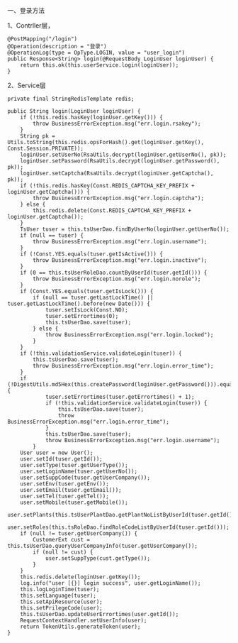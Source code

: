 一、登录方法

1、Contrller层，

    @PostMapping("/login")
    @Operation(description = "登录")
    @OperationLog(type = OpType.LOGIN, value = "user_login")
    public Response<String> login(@RequestBody LoginUser loginUser) {
        return this.ok(this.userService.login(loginUser));
    }

2、Service层
    
    private final StringRedisTemplate redis;

    public String login(LoginUser loginUser) {
        if (!this.redis.hasKey(loginUser.getKey())) {
            throw BusinessErrorException.msg("err.login.rsakey");
        }
        String pk = Utils.toString(this.redis.opsForHash().get(loginUser.getKey(), Const.Session.PRIVATE));
        loginUser.setUserNo(RsaUtils.decrypt(loginUser.getUserNo(), pk));
        loginUser.setPassword(RsaUtils.decrypt(loginUser.getPassword(), pk));
        loginUser.setCaptcha(RsaUtils.decrypt(loginUser.getCaptcha(), pk));
        if (!this.redis.hasKey(Const.REDIS_CAPTCHA_KEY_PREFIX + loginUser.getCaptcha())) {
            throw BusinessErrorException.msg("err.login.captcha");
        } else {
            this.redis.delete(Const.REDIS_CAPTCHA_KEY_PREFIX + loginUser.getCaptcha());
        }
        TsUser tuser = this.tsUserDao.findByUserNo(loginUser.getUserNo());
        if (null == tuser) {
            throw BusinessErrorException.msg("err.login.username");
        }
        if (!Const.YES.equals(tuser.getIsActive())) {
            throw BusinessErrorException.msg("err.login.inactive");
        }
        if (0 == this.tsUserRoleDao.countByUserId(tuser.getId())) {
            throw BusinessErrorException.msg("err.login.norole");
        }
        if (Const.YES.equals(tuser.getIsLock())) {
            if (null == tuser.getLastLockTime() || tuser.getLastLockTime().before(new Date())) {
                tuser.setIsLock(Const.NO);
                tuser.setErrortimes(0);
                this.tsUserDao.save(tuser);
            } else {
                throw BusinessErrorException.msg("err.login.locked");
            }
        }
        if (!this.validationService.validateLogin(tuser)) {
            this.tsUserDao.save(tuser);
            throw BusinessErrorException.msg("err.login.error_time");
        }
        if (!DigestUtils.md5Hex(this.createPassword(loginUser.getPassword())).equals(tuser.getPassword())) {
                tuser.setErrortimes(tuser.getErrortimes() + 1);
                if (!this.validationService.validateLogin(tuser)) {
                    this.tsUserDao.save(tuser);
                    throw BusinessErrorException.msg("err.login.error_time");
                }
                this.tsUserDao.save(tuser);
                throw BusinessErrorException.msg("err.login.username");
            }
        User user = new User();
        user.setId(tuser.getId());
        user.setType(tuser.getUserType());
        user.setLoginName(tuser.getUserNo());
        user.setSuppCode(tuser.getUserCompany());
        user.setEnv(tuser.getEnv());
        user.setEmail(tuser.getEmail());
        user.setTel(tuser.getTel());
        user.setMobile(tuser.getMobile());
        user.setPlants(this.tsUserPlantDao.getPlantNoListByUserId(tuser.getId()));
        user.setRoles(this.tsRoleDao.findRoleCodeListByUserId(tuser.getId()));
        if (null != tuser.getUserCompany()) {
            CustomerExt cust = this.tsUserDao.queryUserCompanyInfo(tuser.getUserCompany());
            if (null != cust) {
                user.setSuppType(cust.getType());
            }
        }
        this.redis.delete(loginUser.getKey());
        log.info("user [{}] login success", user.getLoginName());
        this.logLoginTime(tuser);
        this.setLanguage(tuser);
        this.setApiResource(user);
        this.setPrilegeCode(user);
        this.tsUserDao.updateUserErrortimes(user.getId());
        RequestContextHandler.setUserInfo(user);
        return TokenUtils.generateToken(user);
    }
